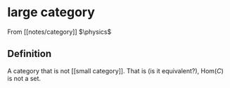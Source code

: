 # large category
From [[notes/category]]
$\physics$
## Definition
A category that is not [[small category]]. That is (is it equivalent?), $\mathrm{Hom}(C)$ is not a set.
